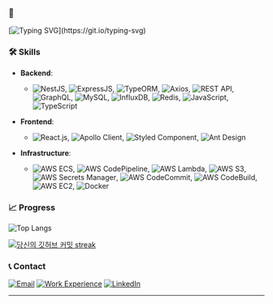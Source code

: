 ### 👋
[![Typing SVG](https://readme-typing-svg.demolab.com?font=Nanum+Pen+Script&size=25&multiline=true&pause=100&color=1AA8AEE6&random=false&width=550&height=70&lines=안녕하세요+비지니스를+로직으로+풀어내는+것을+좋아하며,;협업과+소통을+중요시하는+백엔드+엔지니어+임준영입니다.;)](https://git.io/typing-svg)

### 🛠 Skills
- **Backend**: 
     - ![NestJS](https://img.shields.io/badge/-NestJS-E0234E?style=flat-square&logo=nestjs&logoColor=white), ![ExpressJS](https://img.shields.io/badge/-ExpressJS-000000?style=flat-square&logo=express&logoColor=white), ![TypeORM](https://img.shields.io/badge/-TypeORM-FE2E2E?style=flat-square&logo=typeorm&logoColor=white), ![Axios](https://img.shields.io/badge/-Axios-0768AF?style=flat-square&logo=axios&logoColor=white), ![REST API](https://img.shields.io/badge/-REST_API-02569B?style=flat-square&logo=api&logoColor=white), ![GraphQL](https://img.shields.io/badge/-GraphQL-E10098?style=flat-square&logo=graphql&logoColor=white),
![MySQL](https://img.shields.io/badge/-MySQL-4479A1?style=flat-square&logo=mysql&logoColor=white),  ![InfluxDB](https://img.shields.io/badge/-InfluxDB-22ADF6?style=flat-square&logo=influxdb&logoColor=white), ![Redis](https://img.shields.io/badge/-Redis-DC382D?style=flat-square&logo=redis&logoColor=white), ![JavaScript](https://img.shields.io/badge/-JavaScript-F7DF1E?style=flat-square&logo=javascript&logoColor=black), ![TypeScript](https://img.shields.io/badge/-TypeScript-3178C6?style=flat-square&logo=typescript&logoColor=white)


- **Frontend**: 
    - ![React.js](https://img.shields.io/badge/-React.js-61DAFB?style=flat-square&logo=react&logoColor=black), ![Apollo Client](https://img.shields.io/badge/-Apollo_Client-311C87?style=flat-square&logo=apollo-graphql&logoColor=white), ![Styled Component](https://img.shields.io/badge/-Styled_Component-DB7093?style=flat-square&logo=styled-components&logoColor=white), ![Ant Design](https://img.shields.io/badge/-Ant_Design-0170FE?style=flat-square&logo=ant-design&logoColor=white)

- **Infrastructure**: 
    - ![AWS ECS](https://img.shields.io/badge/-AWS_ECS-569A31?style=flat-square&logo=amazon-aws&logoColor=white), ![AWS CodePipeline](https://img.shields.io/badge/-AWS_CodePipeline-3FC1C9?style=flat-square&logo=amazon-aws&logoColor=white), ![AWS Lambda](https://img.shields.io/badge/-AWS_Lambda-FF9900?style=flat-square&logo=amazon-aws&logoColor=white), ![AWS S3](https://img.shields.io/badge/-AWS_S3-569A31?style=flat-square&logo=amazon-aws&logoColor=white), ![AWS Secrets Manager](https://img.shields.io/badge/-AWS_Secrets_Manager-5D6874?style=flat-square&logo=amazon-aws&logoColor=white),
![AWS CodeCommit](https://img.shields.io/badge/-AWS_CodeCommit-F6A307?style=flat-square&logo=amazon-aws&logoColor=white), ![AWS CodeBuild](https://img.shields.io/badge/-AWS_CodeBuild-FE7A37?style=flat-square&logo=amazon-aws&logoColor=white), ![AWS EC2](https://img.shields.io/badge/-AWS_EC2-5D6874?style=flat-square&logo=amazon-aws&logoColor=white), ![Docker](https://img.shields.io/badge/-Docker-2496ED?style=flat-square&logo=docker&logoColor=white)

### 📈 Progress


![Top Langs](https://github-readme-stats.vercel.app/api/top-langs/?username=nurja1218&theme=dark&layout=compact)

[![당신의 깃허브 커밋 streak](https://github-readme-streak-stats.herokuapp.com/?user=nurja1218&theme=dark)](https://git.io/streak-stats)


### 📞 Contact

[![Email](https://img.shields.io/badge/Email-nurja1218%40gmail.com-brightgreen?style=flat-square&logo=gmail&logoColor=white)](mailto:nurja1218@gmail.com)
[![Work Experience](https://img.shields.io/badge/Work_Experience-Notion-blue?style=flat-square&logo=notion&logoColor=white)](https://languid-cashew-36d.notion.site/Work-Experience-6bdcfa3af4064ce09624ac16625a5a3e?pvs=4)
[![LinkedIn](https://img.shields.io/badge/LinkedIn-Junyoung_Lim-blue?style=flat-square&logo=linkedin&logoColor=white)](https://linkedin.com/in/junyoung-lim)

---
